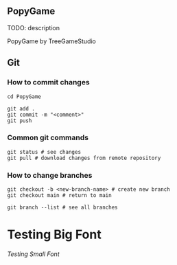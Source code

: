 ## PopyGame

TODO: description

PopyGame
by TreeGameStudio

## Git

### How to commit changes

```
cd PopyGame

git add .
git commit -m "<comment>"
git push
```

### Common git commands

```
git status # see changes
git pull # download changes from remote repository
```

### How to change branches

```
git checkout -b <new-branch-name> # create new branch
git checkout main # return to main

git branch --list # see all branches
```

# Testing Big Font
###### Testing Small Font